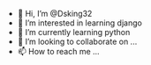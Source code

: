 - 👋 Hi, I’m @Dsking32
- 👀 I’m interested in learning django 
- 🌱 I’m currently learning python 
- 💞️ I’m looking to collaborate on ...
- 📫 How to reach me ...

<!---
Dsking32/Dsking32 is a ✨ special ✨ repository because its `README.md` (this file) appears on your GitHub profile.
You can click the Preview link to take a look at your changes.
--->
